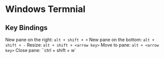 # Windows Termnial

## Key Bindings

New pane on the right: `alt + shift + +`
New pane on the bottom: `alt + shift + -`
Resize: `alt + shift + <arrow key>`
Move to pane: `alt + <arrow key>`
Close pane: ``ctrl + shift + w`
